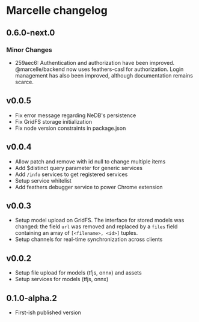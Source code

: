 # Marcelle changelog

## 0.6.0-next.0

### Minor Changes

- 259aec6: Authentication and authorization have been improved. @marcelle/backend now uses feathers-casl for authorization. Login management has also been improved, although documentation remains scarce.

## v0.0.5

- Fix error message regarding NeDB's persistence
- Fix GridFS storage initialization
- Fix node version constraints in package.json

## v0.0.4

- Allow patch and remove with id null to change multiple items
- Add $distinct query parameter for generic services
- Add `/info` services to get registered services
- Setup service whitelist
- Add feathers debugger service to power Chrome extension

## v0.0.3

- Setup model upload on GridFS. The interface for stored models was changed: the field `url` was removed and replaced by a `files` field containing an array of `[<filename>, <id>]` tuples.
- Setup channels for real-time synchronization across clients

## v0.0.2

- Setup file upload for models (tfjs, onnx) and assets
- Setup services for models (tfjs, onnx)

## 0.1.0-alpha.2

- First-ish published version
